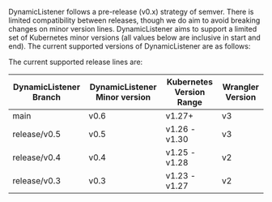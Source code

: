 DynamicListener follows a pre-release (v0.x) strategy of semver. There is limited compatibility between releases, though we do aim to avoid breaking changes on minor version lines. DynamicListener aims to support a limited set of Kubernetes minor versions (all values below are inclusive in start and end). The current supported versions of DynamicListener are as follows:

The current supported release lines are:

| DynamicListener Branch | DynamicListener Minor version | Kubernetes Version Range | Wrangler Version |
|--------------------------|------------------------------------|------------------------------------------------|------------------------------------------------|
| main | v0.6 | v1.27+ | v3 |
| release/v0.5 | v0.5 | v1.26 - v1.30 | v3 |
| release/v0.4 | v0.4 | v1.25 - v1.28 | v2 |
| release/v0.3 | v0.3 | v1.23 - v1.27 | v2 |
